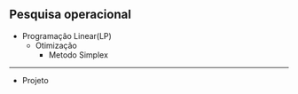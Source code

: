 ## Pesquisa operacional
- Programação Linear(LP)
    - Otimização
        - Metodo Simplex
---

- Projeto
